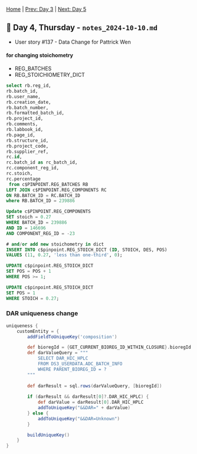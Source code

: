 [Home](../../main.md) | [Prev: Day 3](./notes_2024-10-09.md) | [Next: Day 5](./notes_2024-10-11.md)

## 📝 Day 4, Thursday - `notes_2024-10-10.md`


- User story #137 - Data Change for Pattrick Wen

#### for changing stoichometry
- REG_BATCHES
- REG_STOICHIOMETRY_DICT

```sql
select rb.reg_id, 
rb.batch_id, 
rb.user_name, 
rb.creation_date, 
rb.batch_number, 
rb.formatted_batch_id, 
rb.project_id, 
rb.comments, 
rb.labbook_id,
rb.page_id,
rb.structure_id,
rb.project_code,
rb.supplier_ref,
rc.id,
rc.batch_id as rc_batch_id,
rc.component_reg_id,
rc.stoich,
rc.percentage
 from c$PINPOINT.REG_BATCHES RB 
LEFT JOIN c$PINPOINT.REG_COMPONENTS RC 
ON RB.BATCH_ID = RC.BATCH_ID 
where RB.BATCH_ID = 239886

Update c$PINPOINT.REG_COMPONENTS
SET stoich = 0.27
WHERE BATCH_ID = 239886
AND ID = 146696
AND COMPONENT_REG_ID = -23

# and/or add new stoichometry in dict 
INSERT INTO c$pinpoint.REG_STOICH_DICT (ID, STOICH, DES, POS)
VALUES (11, 0.27, 'less than one-third', 0);

UPDATE c$pinpoint.REG_STOICH_DICT
SET POS = POS + 1
WHERE POS >= 1;

UPDATE c$pinpoint.REG_STOICH_DICT
SET POS = 1
WHERE STOICH = 0.27;
```

### DAR uniqueness change

```groovy
uniqueness {
    customEntity = {
        addFieldToUniqueKey('composition')

        def bioregId = {GET_CURRENT_BIOREG_ID_WITHIN_CLOSURE}.bioregId
        def darValueQuery = """
            SELECT DAR_HIC_HPLC 
            FROM DS3_USERDATA.ADC_BATCH_INFO 
            WHERE PARENT_BIOREG_ID = ?
        """
        
        def darResult = sql.rows(darValueQuery, [bioregId])
        
        if (darResult && darResult[0]?.DAR_HIC_HPLC) {
            def darValue = darResult[0].DAR_HIC_HPLC
            addToUniqueKey("&&DAR=" + darValue)
        } else {
            addToUniqueKey("&&DAR=Unknown")
        }

        buildUniqueKey()
    }
}
```
